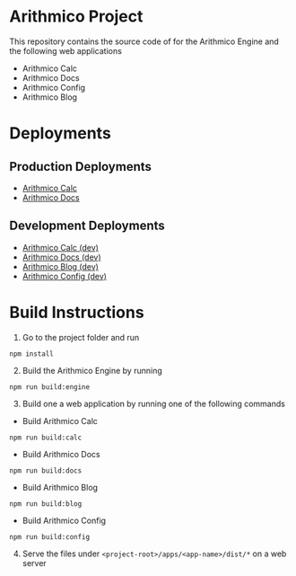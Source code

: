# Arithmico Project
This repository contains the source code of for the Arithmico Engine and the following web applications
- Arithmico Calc
- Arithmico Docs
- Arithmico Config
- Arithmico Blog

# Deployments

## Production Deployments
- [Arithmico Calc](https://arithmico.com)
- [Arithmico Docs](https://docs.arithmico.com)

## Development Deployments
- [Arithmico Calc (dev)](https://dev-calc.arithmico.com)
- [Arithmico Docs (dev)](https://dev-docs.arithmico.com)
- [Arithmico Blog (dev)](https://dev-blog.arithmico.com/)
- [Arithmico Config (dev)](https://dev-config.arithmico.com/)

# Build Instructions
1. Go to the project folder and run
```
npm install
```

2. Build the Arithmico Engine by running
```
npm run build:engine
```

3. Build one a web application by running one of the following commands
  - Build Arithmico Calc 
  ```
  npm run build:calc
  ```
  - Build Arithmico Docs 
  ```
  npm run build:docs
  ```
  - Build Arithmico Blog 
  ```
  npm run build:blog
  ```
  - Build Arithmico Config
  ```
  npm run build:config
  ```

4. Serve the files under `<project-root>/apps/<app-name>/dist/*` on a web server